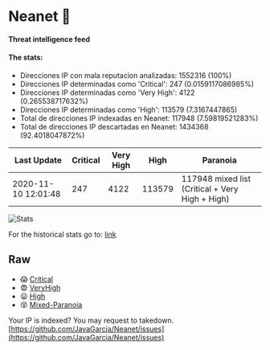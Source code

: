 # Neanet :hocho:
#### Threat intelligence feed
#### The stats:

- Direcciones IP con mala reputacion analizadas: 1552316 (100%)
- Direcciones IP determinadas como 'Critical':  247 (0.0159117086985%)
- Direcciones IP determinadas como 'Very High':  4122 (0.265538717632%)
- Direcciones IP determinadas como 'High':  113579 (7.3167447865)
- Total de direcciones IP indexadas en Neanet:  117948 (7.59819521283%)
- Total de direcciones IP descartadas en Neanet:  1434368 (92.4018047872%)

| Last Update | Critical | Very High | High | Paranoia |
| --- | --- | --- | --- | --- |
| 2020-11-10 12:01:48 | 247 | 4122 | 113579 | 117948 mixed list (Critical + Very High + High)|

![Stats](https://docs.google.com/spreadsheets/d/e/2PACX-1vSnaNMIXVabIpDJjufMlzH7poXnshF3mgd8Is1g9ytUEzVsP5my4Trn8f-xkoLLQ38xpL3HtmUexLo6/pubchart?oid=501124687&format=image)

For the historical stats go to: [link](/stats.csv)
## Raw
- :scream: [Critical](https://raw.githubusercontent.com/JavaGarcia/Neanet/master/blacklists/neanet_critical.txt)
- :fearful: [VeryHigh](https://raw.githubusercontent.com/JavaGarcia/Neanet/master/blacklists/neanet_veryHigh.txtt)
- :frowning: [High](https://raw.githubusercontent.com/JavaGarcia/Neanet/master/blacklists/neanet_high.txt)
- :dizzy_face: [Mixed-Paranoia](https://raw.githubusercontent.com/JavaGarcia/Neanet/master/blacklists/neanet_all.txt)


Your IP is indexed? You may request to takedown. [https://github.com/JavaGarcia/Neanet/issues](https://github.com/JavaGarcia/Neanet/issues)
























































































































































































































































































































































































































































































































































































































































































































































































































































































































































































































































































































































































































































































































































































































































































































































































































































































































































































































































































































































































































































































































